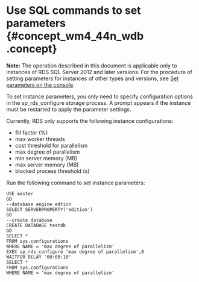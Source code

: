 # Use SQL commands to set parameters {#concept_wm4_44n_wdb .concept}

**Note:** The operation described in this document is applicable only to instances of RDS SQL Server 2012 and later versions. For the procedure of setting parameters for instances of other types and versions, see [Set parameters on the console](https://help.aliyun.com/document_detail/26179.html).

To set instance parameters, you only need to specify configuration options in the sp\_rds\_configure storage process. A prompt appears if the instance must be restarted to apply the parameter settings.

Currently, RDS only supports the following instance configurations:

-   fill factor \(%\)
-   max worker threads
-   cost threshold for parallelism
-   max degree of parallelism
-   min server memory \(MB\)
-   max server memory \(MB\)
-   blocked process threshold \(s\)

Run the following command to set instance parameters:

```
USE master
GO
--database engine edtion
SELECT SERVERPROPERTY('edition')
GO
--create database
CREATE DATABASE testdb
GO
SELECT * 
FROM sys.configurations
WHERE NAME = 'max degree of parallelism'
EXEC sp_rds_configure 'max degree of parallelism',0
WAITFOR DELAY '00:00:10'
SELECT * 
FROM sys.configurations
WHERE NAME = 'max degree of parallelism'
```

